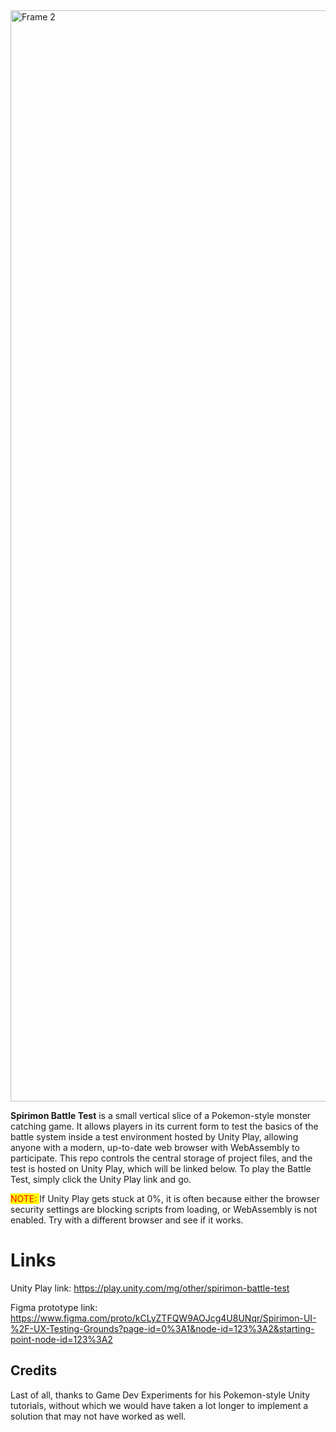 <img width="1746" alt="Frame 2" src="https://user-images.githubusercontent.com/13327355/171802850-cc31b73f-f0fe-4322-b204-c16309d5bceb.png">


**Spirimon Battle Test** is a small vertical slice of a Pokemon-style monster catching game. 
It allows players in its current form to test the basics of the battle system inside a test environment hosted by Unity Play, 
allowing anyone with a modern, up-to-date web browser with WebAssembly to participate.
This repo controls the central storage of project files, and the test is hosted on Unity Play, which will be linked below.
To play the Battle Test, simply click the Unity Play link and go.

<mark style="color: red">NOTE: </mark>If Unity Play gets stuck at 0%, it is often because either the browser security settings are blocking scripts from loading, or WebAssembly is not enabled. Try with a different browser and see if it works.

# Links
Unity Play link: https://play.unity.com/mg/other/spirimon-battle-test

Figma prototype link: https://www.figma.com/proto/kCLyZTFQW9AOJcg4U8UNqr/Spirimon-UI-%2F-UX-Testing-Grounds?page-id=0%3A1&node-id=123%3A2&starting-point-node-id=123%3A2

## Credits
Last of all, thanks to Game Dev Experiments for his Pokemon-style Unity tutorials, without which we would have taken a lot longer to implement a solution that may not have worked as well.
